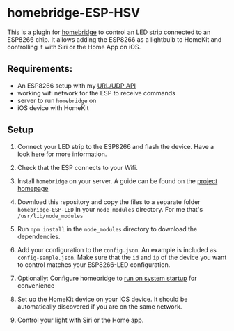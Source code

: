 # homebridge-ESP-HSV

This is a plugin for [homebridge](https://github.com/nfarina/homebridge) to control an LED strip connected to an ESP8266 chip. It allows adding the ESP8266 as a lightbulb to HomeKit and controlling it with Siri or the Home App on iOS.

## Requirements:

- An ESP8266 setup with my [URL/UDP API](https://github.com/christophhagen/ESP8266-LED)
- working wifi network for the ESP to receive commands
- server to run `homebridge` on
- iOS device with HomeKit

## Setup

1. Connect your LED strip to the ESP8266 and flash the device. Have a look [here](https://github.com/christophhagen/ESP8266-LED) for more information.

2. Check that the ESP connects to your Wifi.

3. Install `homebridge` on your server. A guide can be found on the [project homepage](https://github.com/nfarina/homebridge)

4. Download this repository and copy the files to a separate folder `homebridge-ESP-LED` in your `node_modules` directory. For me that's `/usr/lib/node_modules`

5. Run `npm install` in the `node_modules` directory to download the dependencies.

6. Add your configuration to the `config.json`. An example is included as `config-sample.json`. Make sure that the `id` and `ip` of the device you want to control matches your ESP8266-LED configuration.

7. Optionally: Configure homebridge to [run on system startup](https://github.com/nfarina/homebridge/wiki/Homebridge-autostart-at-boot-\(init.d%29-on-Ubuntu-\(linux%29) for convenience

7. Set up the HomeKit device on your iOS device. It should be automatically discovered if you are on the same network.

8. Control your light with Siri or the Home app.
